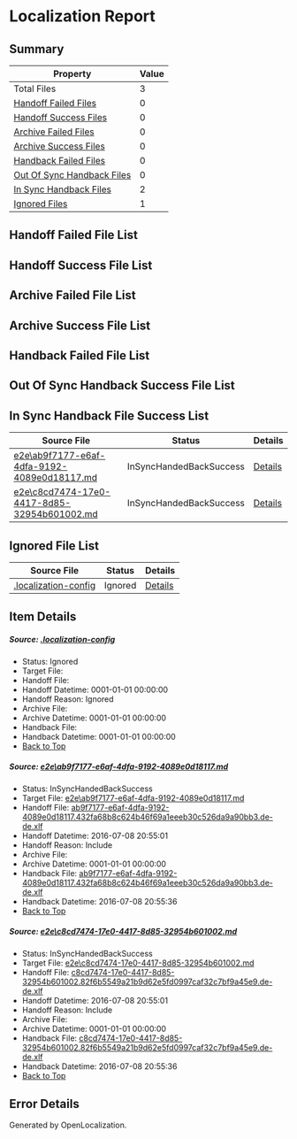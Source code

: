 # <a name='report-top'></a> Localization Report

## Summary
 Property | Value 
 -------- | ----- 
 Total Files | 3
[ Handoff Failed Files ](#handoff-failed-list)| 0
[ Handoff Success Files ](#handoff-success-list)| 0
[ Archive Failed Files ](#archive-failed-list)| 0
[ Archive Success Files ](#archive-success-list)| 0
[ Handback Failed Files ](#handback-failed-list)| 0
[ Out Of Sync Handback Files ](#outofsync-handback-success-list)| 0
[ In Sync Handback Files ](#insync-handback-success-list)| 2
[ Ignored Files ](#ignored-list)| 1

## <a name='handoff-failed-list'></a> Handoff Failed File List

## <a name='handoff-success-list'></a> Handoff Success File List

## <a name='archive-failed-list'></a> Archive Failed File List

## <a name='archive-success-list'></a> Archive Success File List

## <a name='handback-failed-list'></a> Handback Failed File List

## <a name='outofsync-handback-success-list'></a> Out Of Sync Handback Success File List

## <a name='insync-handback-success-list'></a> In Sync Handback File Success List
 Source File | Status | Details 
 ----------- | ------ | ------- 
 [e2e\ab9f7177-e6af-4dfa-9192-4089e0d18117.md](https://github.com/OpenLocalizationTestOrg/oltest/blob/4f59ad60c90c8ca1562f68549bb9e1deb54e19eb/e2e/ab9f7177-e6af-4dfa-9192-4089e0d18117.md) | InSyncHandedBackSuccess | [Details](#efd05c46db07fbcdd04f02a1ef8166c87c6d65eb1)
 [e2e\c8cd7474-17e0-4417-8d85-32954b601002.md](https://github.com/OpenLocalizationTestOrg/oltest/blob/4f59ad60c90c8ca1562f68549bb9e1deb54e19eb/e2e/c8cd7474-17e0-4417-8d85-32954b601002.md) | InSyncHandedBackSuccess | [Details](#bf4fc33d52c63b7171984cbc569af3a8560233322)

## <a name='ignored-list'></a> Ignored File List
 Source File | Status | Details 
 ----------- | ------ | ------- 
 [.localization-config](https://github.com/OpenLocalizationTestOrg/oltest/blob/4f59ad60c90c8ca1562f68549bb9e1deb54e19eb/.localization-config) | Ignored | [Details](#3d4f252ac210baf56311d7e97dcc2db10974dbd20)

## Item Details
##### <a name='3d4f252ac210baf56311d7e97dcc2db10974dbd20'></a> Source: [.localization-config](https://github.com/OpenLocalizationTestOrg/oltest/blob/4f59ad60c90c8ca1562f68549bb9e1deb54e19eb/.localization-config)
* Status: Ignored
* Target File: 
* Handoff File: 
* Handoff Datetime: 0001-01-01 00:00:00
* Handoff Reason: Ignored
* Archive File: 
* Archive Datetime: 0001-01-01 00:00:00
* Handback File: 
* Handback Datetime: 0001-01-01 00:00:00
* [Back to Top](#report-top)

##### <a name='efd05c46db07fbcdd04f02a1ef8166c87c6d65eb1'></a> Source: [e2e\ab9f7177-e6af-4dfa-9192-4089e0d18117.md](https://github.com/OpenLocalizationTestOrg/oltest/blob/4f59ad60c90c8ca1562f68549bb9e1deb54e19eb/e2e/ab9f7177-e6af-4dfa-9192-4089e0d18117.md)
* Status: InSyncHandedBackSuccess
* Target File: [e2e\ab9f7177-e6af-4dfa-9192-4089e0d18117.md](https://github.com/OpenLocalizationTestOrg/oltest-dede-fly/blob/121841db5f7974607d09ed5a16923c590894d3a0/e2e/ab9f7177-e6af-4dfa-9192-4089e0d18117.md)
* Handoff File: [ab9f7177-e6af-4dfa-9192-4089e0d18117.432fa68b8c624b46f69a1eeeb30c526da9a90bb3.de-de.xlf](https://github.com/OpenLocalizationTestOrg/olhandoff-e2e/blob/c1a17c073c55ef2f30c5e61aa67d27b627028b61/ol-handoff/OpenLocalizationTestOrg/oltest-dede-fly/ci/ht/ab9f7177-e6af-4dfa-9192-4089e0d18117.432fa68b8c624b46f69a1eeeb30c526da9a90bb3.de-de.xlf)
* Handoff Datetime: 2016-07-08 20:55:01
* Handoff Reason: Include
* Archive File: 
* Archive Datetime: 0001-01-01 00:00:00
* Handback File: [ab9f7177-e6af-4dfa-9192-4089e0d18117.432fa68b8c624b46f69a1eeeb30c526da9a90bb3.de-de.xlf](https://github.com/OpenLocalizationTestOrg/olhandback-e2e/blob/1625d39f67ea6800c58a6c96d083fc159fcc23cb/ol-handback/OpenLocalizationTestOrg/oltest-dede-fly/ci/ht/ab9f7177-e6af-4dfa-9192-4089e0d18117.432fa68b8c624b46f69a1eeeb30c526da9a90bb3.de-de.xlf)
* Handback Datetime: 2016-07-08 20:55:36
* [Back to Top](#report-top)

##### <a name='bf4fc33d52c63b7171984cbc569af3a8560233322'></a> Source: [e2e\c8cd7474-17e0-4417-8d85-32954b601002.md](https://github.com/OpenLocalizationTestOrg/oltest/blob/4f59ad60c90c8ca1562f68549bb9e1deb54e19eb/e2e/c8cd7474-17e0-4417-8d85-32954b601002.md)
* Status: InSyncHandedBackSuccess
* Target File: [e2e\c8cd7474-17e0-4417-8d85-32954b601002.md](https://github.com/OpenLocalizationTestOrg/oltest-dede-fly/blob/121841db5f7974607d09ed5a16923c590894d3a0/e2e/c8cd7474-17e0-4417-8d85-32954b601002.md)
* Handoff File: [c8cd7474-17e0-4417-8d85-32954b601002.82f6b5549a21b9d62e5fd0997caf32c7bf9a45e9.de-de.xlf](https://github.com/OpenLocalizationTestOrg/olhandoff-e2e/blob/c1a17c073c55ef2f30c5e61aa67d27b627028b61/ol-handoff/OpenLocalizationTestOrg/oltest-dede-fly/ci/ht/c8cd7474-17e0-4417-8d85-32954b601002.82f6b5549a21b9d62e5fd0997caf32c7bf9a45e9.de-de.xlf)
* Handoff Datetime: 2016-07-08 20:55:01
* Handoff Reason: Include
* Archive File: 
* Archive Datetime: 0001-01-01 00:00:00
* Handback File: [c8cd7474-17e0-4417-8d85-32954b601002.82f6b5549a21b9d62e5fd0997caf32c7bf9a45e9.de-de.xlf](https://github.com/OpenLocalizationTestOrg/olhandback-e2e/blob/1625d39f67ea6800c58a6c96d083fc159fcc23cb/ol-handback/OpenLocalizationTestOrg/oltest-dede-fly/ci/ht/c8cd7474-17e0-4417-8d85-32954b601002.82f6b5549a21b9d62e5fd0997caf32c7bf9a45e9.de-de.xlf)
* Handback Datetime: 2016-07-08 20:55:36
* [Back to Top](#report-top)


## Error Details

Generated by OpenLocalization.
